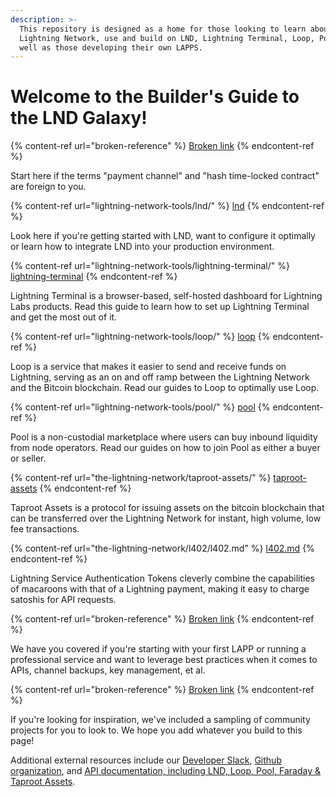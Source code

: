 ```yaml
---
description: >-
  This repository is designed as a home for those looking to learn about the
  Lightning Network, use and build on LND, Lightning Terminal, Loop, Pool as
  well as those developing their own LAPPS.
---
```


# Welcome to the Builder's Guide to the LND Galaxy!



{% content-ref url="broken-reference" %}
[Broken link](broken-reference)
{% endcontent-ref %}

Start here if the terms "payment channel" and "hash time-locked contract" are foreign to you.

{% content-ref url="lightning-network-tools/lnd/" %}
[lnd](lightning-network-tools/lnd/)
{% endcontent-ref %}

Look here if you're getting started with LND, want to configure it optimally or learn how to integrate LND into your production environment.

{% content-ref url="lightning-network-tools/lightning-terminal/" %}
[lightning-terminal](lightning-network-tools/lightning-terminal/)
{% endcontent-ref %}

Lightning Terminal is a browser-based, self-hosted dashboard for Lightning Labs products. Read this guide to learn how to set up Lightning Terminal and get the most out of it.

{% content-ref url="lightning-network-tools/loop/" %}
[loop](lightning-network-tools/loop/)
{% endcontent-ref %}

Loop is a service that makes it easier to send and receive funds on Lightning, serving as an on and off ramp between the Lightning Network and the Bitcoin blockchain. Read our guides to Loop to optimally use Loop.

{% content-ref url="lightning-network-tools/pool/" %}
[pool](lightning-network-tools/pool/)
{% endcontent-ref %}

Pool is a non-custodial marketplace where users can buy inbound liquidity from node operators. Read our guides on how to join Pool as either a buyer or seller.

{% content-ref url="the-lightning-network/taproot-assets/" %}
[taproot-assets](the-lightning-network/taproot-assets/)
{% endcontent-ref %}

Taproot Assets is a protocol for issuing assets on the bitcoin blockchain that can be transferred over the Lightning Network for instant, high volume, low fee transactions.

{% content-ref url="the-lightning-network/l402/l402.md" %}
[l402.md](the-lightning-network/l402/l402.md)
{% endcontent-ref %}

Lightning Service Authentication Tokens cleverly combine the capabilities of macaroons with that of a Lightning payment, making it easy to charge satoshis for API requests.

{% content-ref url="broken-reference" %}
[Broken link](broken-reference)
{% endcontent-ref %}

We have you covered if you're starting with your first LAPP or running a professional service and want to leverage best practices when it comes to APIs, channel backups, key management, et al.

{% content-ref url="broken-reference" %}
[Broken link](broken-reference)
{% endcontent-ref %}

If you're looking for inspiration, we've included a sampling of community projects for you to look to. We hope you add whatever you build to this page!

Additional external resources include our [Developer Slack](https://lightning.engineering/slack.html), [Github organization](https://github.com/lightninglabs), and [API documentation, including LND, Loop, Pool, Faraday & Taproot Assets](https://lightning.engineering/api-docs/).
